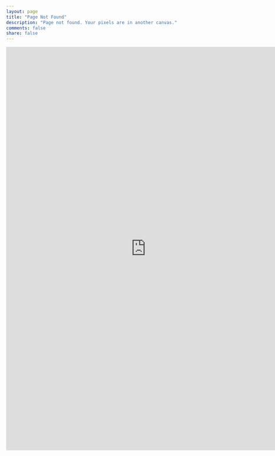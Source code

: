 ```yaml
---
layout: page
title: "Page Not Found"
description: "Page not found. Your pixels are in another canvas."
comments: false
share: false
--- 
```


<iframe src="https://docs.google.com/forms/d/14H_gIuOeG8ePVPjmfjG2KKKgyULgzpKCvuRrLUv-7n8/viewform?embedded=true" width="760" height="1100" frameborder="0" marginheight="0" marginwidth="0">Loading...</iframe>
